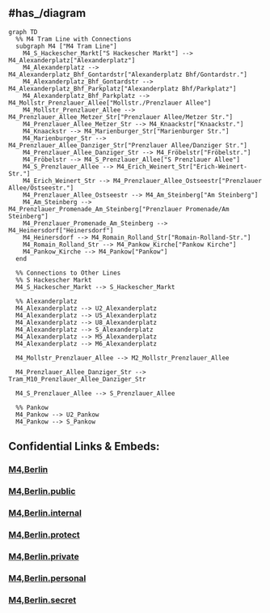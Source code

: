 
## #has_/diagram 


```mermaid
graph TD
  %% M4 Tram Line with Connections
  subgraph M4 ["M4 Tram Line"]
    M4_S_Hackescher_Markt["S Hackescher Markt"] --> M4_Alexanderplatz["Alexanderplatz"]
    M4_Alexanderplatz --> M4_Alexanderplatz_Bhf_Gontardstr["Alexanderplatz Bhf/Gontardstr."]
    M4_Alexanderplatz_Bhf_Gontardstr --> M4_Alexanderplatz_Bhf_Parkplatz["Alexanderplatz Bhf/Parkplatz"]
    M4_Alexanderplatz_Bhf_Parkplatz --> M4_Mollstr_Prenzlauer_Allee["Mollstr./Prenzlauer Allee"]
    M4_Mollstr_Prenzlauer_Allee --> M4_Prenzlauer_Allee_Metzer_Str["Prenzlauer Allee/Metzer Str."]
    M4_Prenzlauer_Allee_Metzer_Str --> M4_Knaackstr["Knaackstr."]
    M4_Knaackstr --> M4_Marienburger_Str["Marienburger Str."]
    M4_Marienburger_Str --> M4_Prenzlauer_Allee_Danziger_Str["Prenzlauer Allee/Danziger Str."]
    M4_Prenzlauer_Allee_Danziger_Str --> M4_Fröbelstr["Fröbelstr."]
    M4_Fröbelstr --> M4_S_Prenzlauer_Allee["S Prenzlauer Allee"]
    M4_S_Prenzlauer_Allee --> M4_Erich_Weinert_Str["Erich-Weinert-Str."]
    M4_Erich_Weinert_Str --> M4_Prenzlauer_Allee_Ostseestr["Prenzlauer Allee/Ostseestr."]
    M4_Prenzlauer_Allee_Ostseestr --> M4_Am_Steinberg["Am Steinberg"]
    M4_Am_Steinberg --> M4_Prenzlauer_Promenade_Am_Steinberg["Prenzlauer Promenade/Am Steinberg"]
    M4_Prenzlauer_Promenade_Am_Steinberg --> M4_Heinersdorf["Heinersdorf"]
    M4_Heinersdorf --> M4_Romain_Rolland_Str["Romain-Rolland-Str."]
    M4_Romain_Rolland_Str --> M4_Pankow_Kirche["Pankow Kirche"]
    M4_Pankow_Kirche --> M4_Pankow["Pankow"]
  end

  %% Connections to Other Lines
  %% S Hackescher Markt
  M4_S_Hackescher_Markt --> S_Hackescher_Markt

  %% Alexanderplatz
  M4_Alexanderplatz --> U2_Alexanderplatz
  M4_Alexanderplatz --> U5_Alexanderplatz
  M4_Alexanderplatz --> U8_Alexanderplatz
  M4_Alexanderplatz --> S_Alexanderplatz
  M4_Alexanderplatz --> M5_Alexanderplatz
  M4_Alexanderplatz --> M6_Alexanderplatz

  M4_Mollstr_Prenzlauer_Allee --> M2_Mollstr_Prenzlauer_Allee

  M4_Prenzlauer_Allee_Danziger_Str --> Tram_M10_Prenzlauer_Allee_Danziger_Str

  M4_S_Prenzlauer_Allee --> S_Prenzlauer_Allee

  %% Pankow
  M4_Pankow --> U2_Pankow
  M4_Pankow --> S_Pankow

```


## Confidential Links & Embeds: 

### [M4,Berlin](/_Standards/Earth/Continent/Europe/Europe~Central/Germany/Germany~West/State~Berlin/cities~Berlin/cities~Berlin/Berlin-city/Tram,Berlin/M4,Berlin.md) 

### [M4,Berlin.public](/_public/Earth/Continent/Europe/Europe~Central/Germany/Germany~West/State~Berlin/cities~Berlin/cities~Berlin/Berlin-city/Tram,Berlin/M4,Berlin.public.md) 

### [M4,Berlin.internal](/_internal/Earth/Continent/Europe/Europe~Central/Germany/Germany~West/State~Berlin/cities~Berlin/cities~Berlin/Berlin-city/Tram,Berlin/M4,Berlin.internal.md) 

### [M4,Berlin.protect](/_protect/Earth/Continent/Europe/Europe~Central/Germany/Germany~West/State~Berlin/cities~Berlin/cities~Berlin/Berlin-city/Tram,Berlin/M4,Berlin.protect.md) 

### [M4,Berlin.private](/_private/Earth/Continent/Europe/Europe~Central/Germany/Germany~West/State~Berlin/cities~Berlin/cities~Berlin/Berlin-city/Tram,Berlin/M4,Berlin.private.md) 

### [M4,Berlin.personal](/_personal/Earth/Continent/Europe/Europe~Central/Germany/Germany~West/State~Berlin/cities~Berlin/cities~Berlin/Berlin-city/Tram,Berlin/M4,Berlin.personal.md) 

### [M4,Berlin.secret](/_secret/Earth/Continent/Europe/Europe~Central/Germany/Germany~West/State~Berlin/cities~Berlin/cities~Berlin/Berlin-city/Tram,Berlin/M4,Berlin.secret.md)

